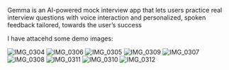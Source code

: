 Gemma is an AI-powered mock interview app that lets users practice real interview questions with voice interaction and personalized, spoken feedback tailored, towards the user’s success

I have attacehd some demo images: 


![IMG_0304](https://github.com/user-attachments/assets/e50d9c56-eb7b-4ec0-99d1-7d1756431fc4)
![IMG_0306](https://github.com/user-attachments/assets/e6d1d887-00df-43e0-a705-5533e18cfd2c)
![IMG_0305](https://github.com/user-attachments/assets/2f1e0309-99f4-4357-a755-70a15e496f12)
![IMG_0309](https://github.com/user-attachments/assets/6231ffe9-7bbf-429e-b93a-dcc2040af481)
![IMG_0307](https://github.com/user-attachments/assets/2b3ae09c-d771-419e-92e3-1230d98b3170)
![IMG_0308](https://github.com/user-attachments/assets/1e77f310-d1b0-484a-9bd3-07245471530a)
![IMG_0311](https://github.com/user-attachments/assets/c19627d5-1177-422b-8e81-b6f951de7af8)
![IMG_0310](https://github.com/user-attachments/assets/6fe5fabb-a45d-4e7f-9260-96242b235355)
![IMG_0312](https://github.com/user-attachments/assets/77109fdf-8507-4756-8173-a58c232ca083)

